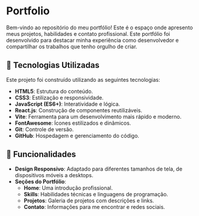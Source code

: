 # Portfolio 

Bem-vindo ao repositório do meu portfólio! Este é o espaço onde apresento meus projetos, habilidades e contato profissional. Este portfólio foi desenvolvido para destacar minha experiência como desenvolvedor e compartilhar os trabalhos que tenho orgulho de criar.

## 🚀 Tecnologias Utilizadas

Este projeto foi construído utilizando as seguintes tecnologias:

- **HTML5**: Estrutura do conteúdo.
- **CSS3**: Estilização e responsividade.
- **JavaScript (ES6+)**: Interatividade e lógica.
- **React.js**: Construção de componentes reutilizáveis.
- **Vite**: Ferramenta para um desenvolvimento mais rápido e moderno.
- **FontAwesome**: Ícones estilizados e dinâmicos.
- **Git**: Controle de versão.
- **GitHub**: Hospedagem e gerenciamento do código.


## 🎨 Funcionalidades

- **Design Responsivo**: Adaptado para diferentes tamanhos de tela, de dispositivos móveis a desktops.
- **Seções do Portfólio**:
  - **Home**: Uma introdução profissional.
  - **Skills**: Habilidades técnicas e linguagens de programação.
  - **Projetos**: Galeria de projetos com descrições e links.
  - **Contato**: Informações para me encontrar e redes sociais.



